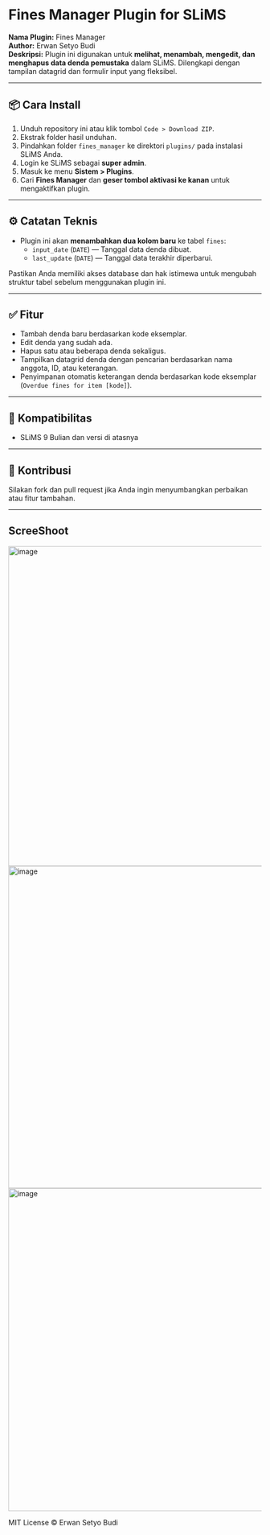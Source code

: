 # Fines Manager Plugin for SLiMS

**Nama Plugin:** Fines Manager  
**Author:** Erwan Setyo Budi  
**Deskripsi:** Plugin ini digunakan untuk **melihat, menambah, mengedit, dan menghapus data denda pemustaka** dalam SLiMS. Dilengkapi dengan tampilan datagrid dan formulir input yang fleksibel.

---

## 📦 Cara Install

1. Unduh repository ini atau klik tombol `Code > Download ZIP`.
2. Ekstrak folder hasil unduhan.
3. Pindahkan folder `fines_manager` ke direktori `plugins/` pada instalasi SLiMS Anda.
4. Login ke SLiMS sebagai **super admin**.
5. Masuk ke menu **Sistem > Plugins**.
6. Cari **Fines Manager** dan **geser tombol aktivasi ke kanan** untuk mengaktifkan plugin.

---

## ⚙️ Catatan Teknis

- Plugin ini akan **menambahkan dua kolom baru** ke tabel `fines`:
  - `input_date` (`DATE`) — Tanggal data denda dibuat.
  - `last_update` (`DATE`) — Tanggal data terakhir diperbarui.
  
Pastikan Anda memiliki akses database dan hak istimewa untuk mengubah struktur tabel sebelum menggunakan plugin ini.

---

## ✅ Fitur

- Tambah denda baru berdasarkan kode eksemplar.
- Edit denda yang sudah ada.
- Hapus satu atau beberapa denda sekaligus.
- Tampilkan datagrid denda dengan pencarian berdasarkan nama anggota, ID, atau keterangan.
- Penyimpanan otomatis keterangan denda berdasarkan kode eksemplar (`Overdue fines for item [kode]`).

---

## 📌 Kompatibilitas

- SLiMS 9 Bulian dan versi di atasnya

---

## 🙏 Kontribusi

Silakan fork dan pull request jika Anda ingin menyumbangkan perbaikan atau fitur tambahan.

---
## ScreeShoot
<img width="1342" height="636" alt="image" src="https://github.com/user-attachments/assets/3123e7a7-77de-4aa0-a492-b6e3c1a4e65c" />
<img width="1350" height="641" alt="image" src="https://github.com/user-attachments/assets/69409b2f-f623-4531-a1f4-2e4ce320b931" />
<img width="1362" height="642" alt="image" src="https://github.com/user-attachments/assets/e2fa003a-5e77-4b25-a161-52a728d33b10" />



MIT License © Erwan Setyo Budi
